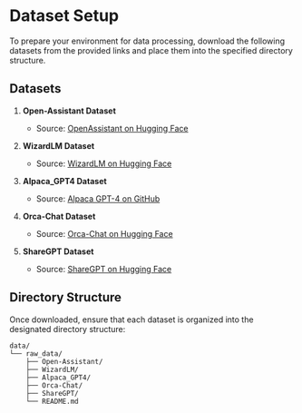 # Dataset Setup

To prepare your environment for data processing, download the following datasets from the provided links and place them into the specified directory structure.

## Datasets

1. **Open-Assistant Dataset**  
   - Source: [OpenAssistant on Hugging Face](https://huggingface.co/datasets/OpenAssistant/oasst2)

2. **WizardLM Dataset**  
   - Source: [WizardLM on Hugging Face](https://huggingface.co/datasets/WizardLMTeam/WizardLM_evol_instruct_V2_196k/tree/main)

3. **Alpaca_GPT4 Dataset**  
   - Source: [Alpaca GPT-4 on GitHub](https://github.com/Instruction-Tuning-with-GPT-4/GPT-4-LLM?tab=readme-ov-file#data-release)

4. **Orca-Chat Dataset**  
   - Source: [Orca-Chat on Hugging Face](https://huggingface.co/datasets/shahules786/orca-chat?row=0)

5. **ShareGPT Dataset**  
   - Source: [ShareGPT on Hugging Face](https://huggingface.co/datasets/anon8231489123/ShareGPT_Vicuna_unfiltered)

## Directory Structure

Once downloaded, ensure that each dataset is organized into the designated directory structure:

```plaintext
data/
└── raw_data/
    ├── Open-Assistant/
    ├── WizardLM/
    ├── Alpaca_GPT4/
    ├── Orca-Chat/
    ├── ShareGPT/
    └── README.md

```